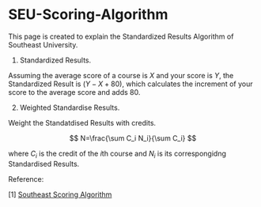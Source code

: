 # SEU-Scoring-Algorithm

This page is created to explain the Standardized Results Algorithm of Southeast University.

1. Standardized Results.
   
Assuming the average score of a course is $X$ and your score is $Y$, the Standardized Result is $(Y-X+80)$, which calculates the increment of your score to the average score and adds 80.

2. Weighted Standardise Results.

Weight the Standatdised Results with credits.

$$
N=\frac{\sum C_i N_i}{\sum C_i}
$$

where $C_i$ is the credit of the $i$th course and $N_i$ is its correspongidng Standardised Results.

Reference:

[1] [Southeast Scoring Algorithm](https://seugs.seu.edu.cn/_upload/article/files/1a/d8/d8453cc24283b3b250a2756eed1f/db5ce9f9-2dde-4775-97a3-efd64c94ecd5.pdf)
